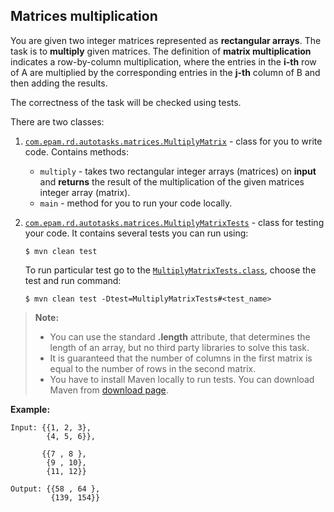 ## Matrices multiplication

You are given two integer matrices represented as **rectangular arrays**. 
The task is to **multiply** given matrices. 
The definition of **matrix multiplication** indicates a row-by-column multiplication, where the entries in the **i-th** row of A are multiplied by the corresponding entries in the **j-th** column of B and then adding the results.

The correctness of the task will be checked using tests.

There are two classes:

1) [`com.epam.rd.autotasks.matrices.MultiplyMatrix`](src/main/java/com/epam/rd/autotasks/matrices/MultiplyMatrix.java) - class for you to write code. Contains methods:
    - `multiply` - takes two rectangular integer arrays (matrices) on **input** and **returns** the result of the multiplication of the given matrices integer array (matrix).
    - `main` - method for you to run your code locally.
    
2) [`com.epam.rd.autotasks.matrices.MultiplyMatrixTests`](src/test/java/com/epam/rd/autotasks/matrices/MultiplyMatrixTests.java) - class for testing your code. It contains several tests you can run using:
    ```console
    $ mvn clean test
    ```
    To run particular test go to the [`MultiplyMatrixTests.class`](src/test/java/com/epam/rd/autotasks/matrices/MultiplyMatrixTests.java), choose the test and run command:
    ```console
    $ mvn clean test -Dtest=MultiplyMatrixTests#<test_name>
    ```

> **Note:** 
>- You can use the standard  **.length** attribute, that determines the length of an array, but no third party libraries to solve this task.
>- It is guaranteed that the number of columns in the first matrix is equal to the number of rows in the second matrix.
>- You have to install Maven locally to run tests. You can download Maven from [download page][maven-download].

**Example:**

    Input: {{1, 2, 3}, 
            {4, 5, 6}}, 

           {{7 , 8 }, 
            {9 , 10},
            {11, 12}}

    Output: {{58 , 64 }, 
             {139, 154}}
            
[maven-download]: https://maven.apache.org/download.cgi